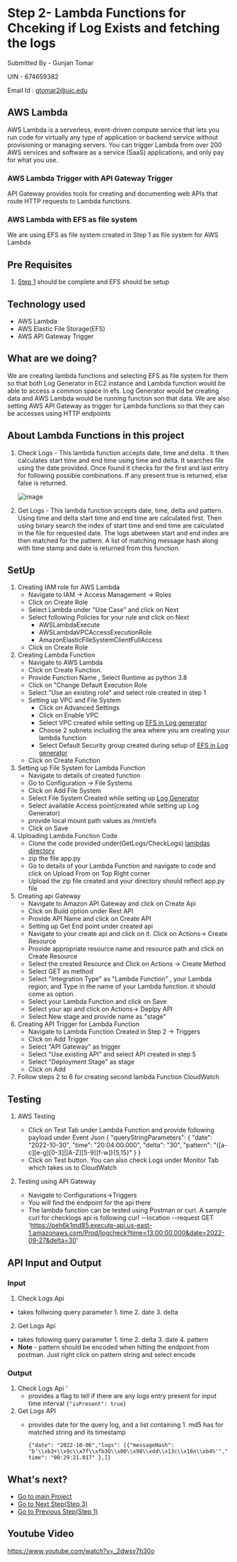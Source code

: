 # Step 2- Lambda Functions for Chceking if Log Exists and fetching the logs

Submitted By - Gunjan Tomar

UIN - 674659382

Email Id : gtomar2@uic.edu

## AWS Lambda

AWS Lambda is a serverless, event-driven compute service that lets you run code for virtually any type of application or backend service without provisioning or managing servers. You can trigger Lambda from over 200 AWS services and software as a service (SaaS) applications, and only pay for what you use.

### AWS Lambda Trigger with API Gateway Trigger
  
API Gateway provides tools for creating and documenting web APIs that route HTTP requests to Lambda functions.

### AWS Lambda with EFS as file system

We are using EFS as file system created in Step 1 as file system for AWS Lambda

## Pre Requisites

1. [Step 1](https://github.com/TomarGunjan/AwsLogAnalysisWithLambdaAkkaGrpc/blob/master/ModifiedLogGenerator/README.md) should be complete and EFS should be setup

## Technology used

- AWS Lambda
- AWS Elastic File Storage(EFS)
- AWS API Gateway Trigger

## What are we doing?
 
We are creating lambda functions and selecting EFS as file system for them so that both Log Generator in EC2 instance and Lambda function would be able to access a common space in efs. Log Generator would be creating data and AWS Lambda would be running function son that data. We are also setting AWS API Gateway as trigger for Lambda functions so that they can be accesses using HTTP endpoints

## About Lambda Functions in this project

1. Check Logs - This lambda function accepts date, time and delta . It then calculates start time and end time using time and delta. It searches file using the date provided. Once found it checks for the first and last entry for following possible combinations. If any present true is returned, else false is returned.

    ![image](https://user-images.githubusercontent.com/26132783/199360626-343c379b-fc05-4089-bbac-a567687a6df5.png)
    
2. Get Logs - This lambda function accepts date, time, delta and pattern. Using time and delta start time and end time are calculated first. Then using binary search the index of start time and end time are calculated in the file for requested date. The logs abetween start and end index are then matched for the pattern. A list of matching message hash along with time stamp and date is returned from this function.


## SetUp

1. Creating IAM role for AWS Lambda
    - Navigate to IAM -> Access Management -> Roles
    - Click on Create Role
    - Select Lambda under "Use Case" and click on Next
    - Select following Policies for your rule and click on Next
      - AWSLambdaExecute
      - AWSLambdaVPCAccessExecutionRole
      - AmazonElasticFileSystemClientFullAccess
    - Click on Create Role
2. Creating Lambda Function
    - Navigate to AWS Lambda
    - Click on Create Function.
    - Provide Function Name , Select Runtime as python 3.8
    - Click on "Change Default Execution Role
    - Select "Use an existing role" and select role created in step 1
    - Setting up VPC and File System
      - Click on Advanced Settings
      - Click on Enable VPC
      - Select VPC created while setting up [EFS in Log generator](https://github.com/TomarGunjan/AwsLogAnalysisWithLambdaAkkaGrpc/blob/master/ModifiedLogGenerator/README.md)
      - Choose 2 subnets including the area where you are creating your lambda function
      - Select Default Security group created during setup of [EFS in Log generator](https://github.com/TomarGunjan/AwsLogAnalysisWithLambdaAkkaGrpc/blob/master/ModifiedLogGenerator/README.md)
    - Click on Create Function
3. Setting up File System for Lambda Function
    - Navigate to details of created function
    - Go to Configuration -> File Systems
    - Click on Add File System
    - Select File System Created while setting up [Log Generator](https://github.com/TomarGunjan/AwsLogAnalysisWithLambdaAkkaGrpc/blob/master/ModifiedLogGenerator/README.md)
    - Select available Access point(created while setting up Log Generator)
    - provide local mount path values as /mnt/efs
    - Click on Save
4. Uploading Lambda Function Code
    - Clone the code provided under(GetLogs/CheckLogs) [lambdas directory](https://github.com/TomarGunjan/AwsLogAnalysisWithLambdaAkkaGrpc/tree/master/lambdas)
    - zip the file app.py 
    - Go to details of your Lambda Function and navigate to code and click on Upload From on Top Right corner
    - Upload the zip file created and your directory should reflect app.py file
5. Creating api Gateway
    - Navigate to Amazon API Gateway and click on Create Api
    - Click on Build option under Rest API 
    - Provide API Name and click on Create API
    - Setting up Get End point under created api
    - Navigate to your create api and click on it. Click on Actions-> Create Resource
    - Provide appropriate resource name and resource path and click on Create Resource
    - Select the created Resource and Click on Actions -> Create Method
    - Select GET as method
    - Select "Integration Type" as "Lambda Function" , your Lambda region, and Type in the name of your Lambda function. it should come as option.
    - Select your Lambda Function and click on Save
    - Select your api and click on Actions-> Deplpy API
    - Select New stage and provide name as "stage"
 6. Creating API Trigger for Lambda Function
    - Navigate to Lambda Function Created in Step 2 -> Triggers
    - Click on Add Trigger
    - Select "API Gateway" as trigger
    - Select "Use existing API" and select API created in step 5
    - Select "Deployment Stage" as stage
    - Click on Add
 7. Follow steps 2 to 6 for creating second lambda Function
CloudWatch
## Testing

1. AWS Testing 
    - Click on Test Tab under Lambda Function and provide following payload under Event Json
    {
  "queryStringParameters": {
    "date": "2022-10-30",
    "time": "20:04:00.000",
    "delta": "30",
    "pattern": "([a-c][e-g][0-3]|[A-Z][5-9][f-w]){5,15}"
  }
}
    - Click on Test button. You can also check Logs under Monitor Tab which takes us to CloudWatch
    
 2. Testing using API Gateway 
    - Navigate to Configurations->Triggers
    - You will find the endpoint for the api there
    - The lambda function can be tested using Postman or curl. A sample curl for checklogs api is following
    curl --location --request GET 'https://peh6k1md85.execute-api.us-east-1.amazonaws.com/Prod/logcheck?time=13:00:00.000&date=2022-09-27&delta=30'
    
 ## API Input and Output
 
 ### Input
 
 1. Check Logs Api
   - takes follwoing query parameter
         1. time
         2. date
         3. delta

2. Get Logs Api
  - takes following query parameter
        1. time
        2. delta
        3. date
        4. pattern
  - **Note** - pattern should be encoded when hitting the endpoint from postman. Just right click on pattern string and select encode

### Output

1. Check Logs Api '
    - provides a flag to tell if there are any logs entry present for input time interval
        ``` {"isPresent": true} ```
2. Get Logs API
    - provides date for the query log, and a list containing 1. md5 has for matched string and its timestamp
    
      ```{"date": "2022-10-06","logs": [{"messageHash": "b'\\xb3+\\x9c\\x7f\\xfb3Q\\x00\\x98\\xdd\\x13c\\x16n\\xb4%'","time": "00:29:21.017" },]}```
        
## What's next?
- [Go to main Project](https://github.com/TomarGunjan/AwsLogAnalysisWithLambdaAkkaGrpc/blob/master/README.md)
- [Go to Next Step(Step 3)](https://github.com/TomarGunjan/AwsLogAnalysisWithLambdaAkkaGrpc/tree/master/akka-http-loganalyser-scala)
- [Go to Previous Step(Step 1)](https://github.com/TomarGunjan/AwsLogAnalysisWithLambdaAkkaGrpc/edit/master/ModifiedLogGenerator/README.md)

## Youtube Video

https://www.youtube.com/watch?v=_2dwsv7h30o

